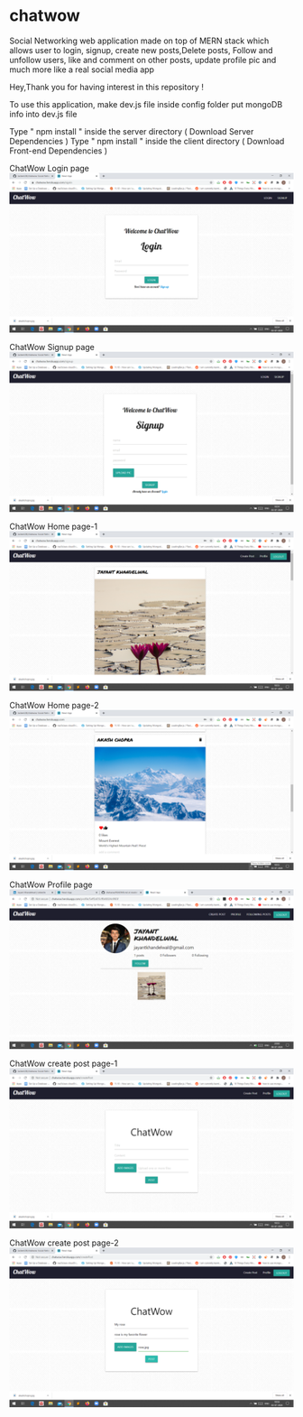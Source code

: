 # chatwow
Social Networking web application made on top of MERN stack which allows user to login, signup, create new posts,Delete posts, Follow and unfollow users, like and comment on other posts, update profile pic and much more like a real social media app

Hey,Thank you for having interest in this repository !

To use this application,
make dev.js file inside config folder
put mongoDB info into dev.js file

Type " npm install " inside the server directory ( Download Server Dependencies )
Type " npm install " inside the client directory ( Download Front-end Dependencies )


 ChatWow Login page
![](https://github.com/Jackent2B/chat_wow/blob/main/chatwow_login.png?raw=true)



ChatWow Signup page
![](https://github.com/Jackent2B/chat_wow/blob/main/chatwow_signup.png?raw=true)







ChatWow Home page-1
![](https://github.com/Jackent2B/chat_wow/blob/main/chatwow_home1.png?raw=true)







ChatWow Home page-2
![](https://github.com/Jackent2B/chat_wow/blob/main/chatwow_home2.png?raw=true)









ChatWow Profile page
![](https://github.com/Jackent2B/chat_wow/blob/main/chatwow_profile.png?raw=true)







ChatWow create post page-1
![](https://github.com/Jackent2B/chat_wow/blob/main/chatwow_createpost.png?raw=true)










ChatWow create post page-2
![](https://github.com/Jackent2B/chat_wow/blob/main/chatwow_create_post2.png?raw=true)

